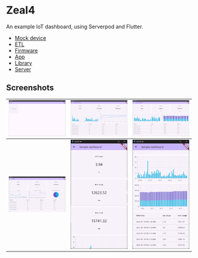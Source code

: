 # Zeal4

An example IoT dashboard, using Serverpod and Flutter.

- [Mock device](/zeal_mock_device/)
- [ETL](/zeal4_etl/)
- [Firmware](/zeal4_firmware/)
- [App](/zeal4_flutter/)
- [Library](/zeal4_client/)
- [Server](/zeal4_server/)

## Screenshots

| ![](/screenshots/screenshot01.png) | ![](/screenshots/screenshot02.png) | ![](/screenshots/screenshot03.png) |
| ---------------------------------- | ---------------------------------- | ---------------------------------- |
| ![](/screenshots/screenshot06.png) | ![](/screenshots/screenshot04.png) | ![](/screenshots/screenshot05.png) |
